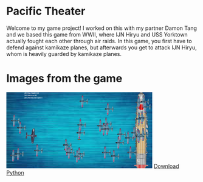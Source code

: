 # Pacific Theater

<p> Welcome to my game project! I worked on this with my partner Damon Tang and we based this game from WWII, where IJN Hiryu and USS Yorktown actually fought each other through air raids. In this game, you first have to defend against kamikaze planes, but afterwards you get to attack IJN Hiryu, whom is heavily guarded by kamikaze planes. </p>

# Images from the game

<img src="https://github.com/hchen5890/PacificTheater/blob/master/Screenshot5.png" height="200px">
<a href="https://www.python.org/downloads/">Download Python</a>
